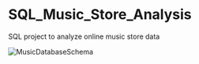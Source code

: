 # SQL_Music_Store_Analysis
SQL project to analyze online music store data


![MusicDatabaseSchema](https://github.com/iamNirmeshGupta/SQL_Music_Store_Analysis/assets/111960326/14347a9b-6618-403b-8858-d4d7e59b826d)
